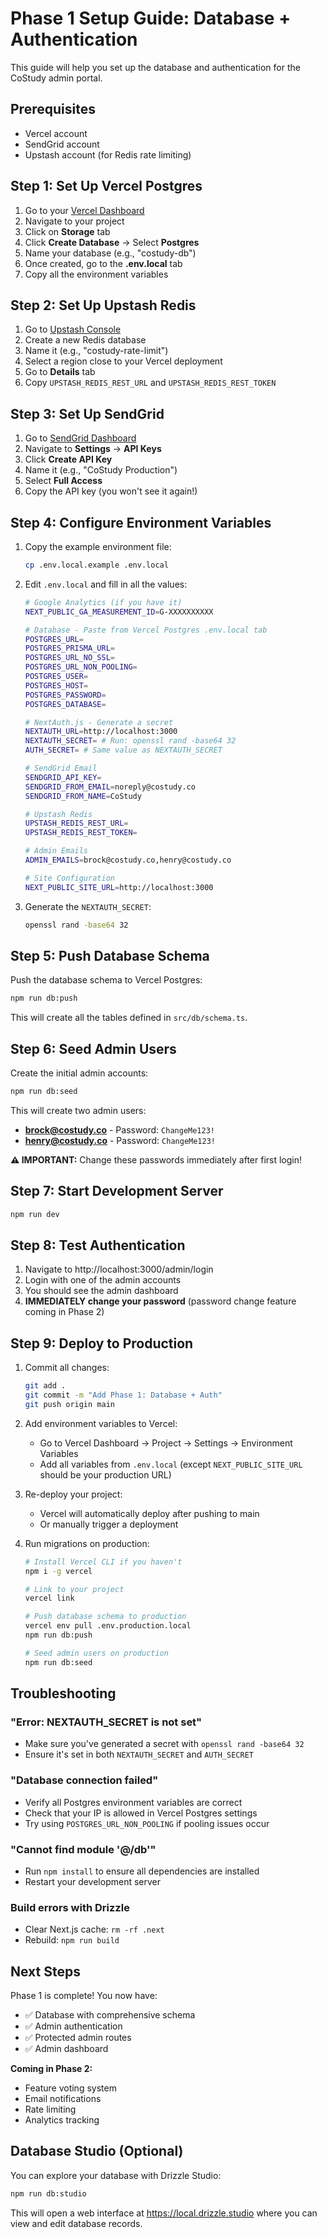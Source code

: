 # Phase 1 Setup Guide: Database + Authentication

This guide will help you set up the database and authentication for the CoStudy admin portal.

## Prerequisites

- Vercel account
- SendGrid account
- Upstash account (for Redis rate limiting)

## Step 1: Set Up Vercel Postgres

1. Go to your [Vercel Dashboard](https://vercel.com/dashboard)
2. Navigate to your project
3. Click on **Storage** tab
4. Click **Create Database** → Select **Postgres**
5. Name your database (e.g., "costudy-db")
6. Once created, go to the **.env.local** tab
7. Copy all the environment variables

## Step 2: Set Up Upstash Redis

1. Go to [Upstash Console](https://console.upstash.com/)
2. Create a new Redis database
3. Name it (e.g., "costudy-rate-limit")
4. Select a region close to your Vercel deployment
5. Go to **Details** tab
6. Copy `UPSTASH_REDIS_REST_URL` and `UPSTASH_REDIS_REST_TOKEN`

## Step 3: Set Up SendGrid

1. Go to [SendGrid Dashboard](https://app.sendgrid.com/)
2. Navigate to **Settings** → **API Keys**
3. Click **Create API Key**
4. Name it (e.g., "CoStudy Production")
5. Select **Full Access**
6. Copy the API key (you won't see it again!)

## Step 4: Configure Environment Variables

1. Copy the example environment file:
   ```bash
   cp .env.local.example .env.local
   ```

2. Edit `.env.local` and fill in all the values:

   ```bash
   # Google Analytics (if you have it)
   NEXT_PUBLIC_GA_MEASUREMENT_ID=G-XXXXXXXXXX

   # Database - Paste from Vercel Postgres .env.local tab
   POSTGRES_URL=
   POSTGRES_PRISMA_URL=
   POSTGRES_URL_NO_SSL=
   POSTGRES_URL_NON_POOLING=
   POSTGRES_USER=
   POSTGRES_HOST=
   POSTGRES_PASSWORD=
   POSTGRES_DATABASE=

   # NextAuth.js - Generate a secret
   NEXTAUTH_URL=http://localhost:3000
   NEXTAUTH_SECRET= # Run: openssl rand -base64 32
   AUTH_SECRET= # Same value as NEXTAUTH_SECRET

   # SendGrid Email
   SENDGRID_API_KEY=
   SENDGRID_FROM_EMAIL=noreply@costudy.co
   SENDGRID_FROM_NAME=CoStudy

   # Upstash Redis
   UPSTASH_REDIS_REST_URL=
   UPSTASH_REDIS_REST_TOKEN=

   # Admin Emails
   ADMIN_EMAILS=brock@costudy.co,henry@costudy.co

   # Site Configuration
   NEXT_PUBLIC_SITE_URL=http://localhost:3000
   ```

3. Generate the `NEXTAUTH_SECRET`:
   ```bash
   openssl rand -base64 32
   ```

## Step 5: Push Database Schema

Push the database schema to Vercel Postgres:

```bash
npm run db:push
```

This will create all the tables defined in `src/db/schema.ts`.

## Step 6: Seed Admin Users

Create the initial admin accounts:

```bash
npm run db:seed
```

This will create two admin users:
- **brock@costudy.co** - Password: `ChangeMe123!`
- **henry@costudy.co** - Password: `ChangeMe123!`

**⚠️ IMPORTANT:** Change these passwords immediately after first login!

## Step 7: Start Development Server

```bash
npm run dev
```

## Step 8: Test Authentication

1. Navigate to http://localhost:3000/admin/login
2. Login with one of the admin accounts
3. You should see the admin dashboard
4. **IMMEDIATELY change your password** (password change feature coming in Phase 2)

## Step 9: Deploy to Production

1. Commit all changes:
   ```bash
   git add .
   git commit -m "Add Phase 1: Database + Auth"
   git push origin main
   ```

2. Add environment variables to Vercel:
   - Go to Vercel Dashboard → Project → Settings → Environment Variables
   - Add all variables from `.env.local` (except `NEXT_PUBLIC_SITE_URL` should be your production URL)

3. Re-deploy your project:
   - Vercel will automatically deploy after pushing to main
   - Or manually trigger a deployment

4. Run migrations on production:
   ```bash
   # Install Vercel CLI if you haven't
   npm i -g vercel

   # Link to your project
   vercel link

   # Push database schema to production
   vercel env pull .env.production.local
   npm run db:push

   # Seed admin users on production
   npm run db:seed
   ```

## Troubleshooting

### "Error: NEXTAUTH_SECRET is not set"
- Make sure you've generated a secret with `openssl rand -base64 32`
- Ensure it's set in both `NEXTAUTH_SECRET` and `AUTH_SECRET`

### "Database connection failed"
- Verify all Postgres environment variables are correct
- Check that your IP is allowed in Vercel Postgres settings
- Try using `POSTGRES_URL_NON_POOLING` if pooling issues occur

### "Cannot find module '@/db'"
- Run `npm install` to ensure all dependencies are installed
- Restart your development server

### Build errors with Drizzle
- Clear Next.js cache: `rm -rf .next`
- Rebuild: `npm run build`

## Next Steps

Phase 1 is complete! You now have:
- ✅ Database with comprehensive schema
- ✅ Admin authentication
- ✅ Protected admin routes
- ✅ Admin dashboard

**Coming in Phase 2:**
- Feature voting system
- Email notifications
- Rate limiting
- Analytics tracking

## Database Studio (Optional)

You can explore your database with Drizzle Studio:

```bash
npm run db:studio
```

This will open a web interface at https://local.drizzle.studio where you can view and edit database records.
